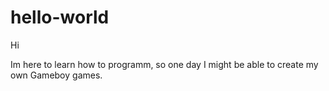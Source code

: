# hello-world

Hi

Im here to learn how to programm, so one day I might be able to create my own Gameboy games.
